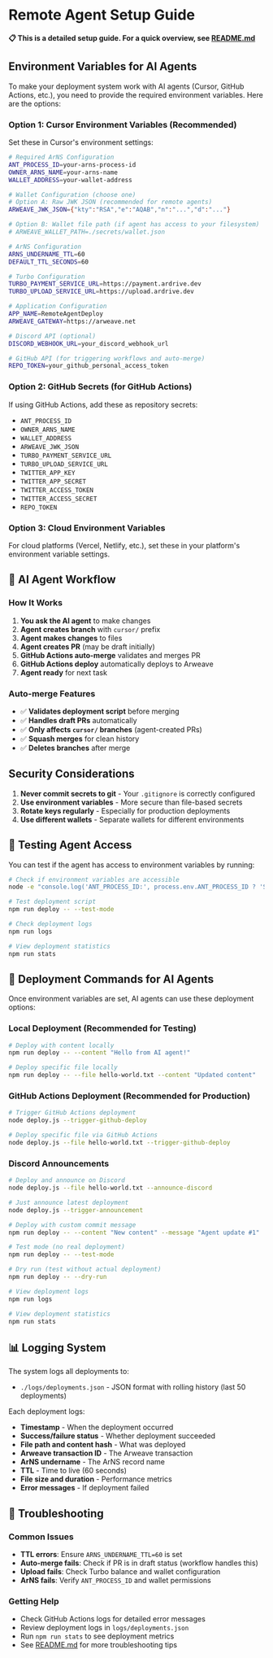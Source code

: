 # Remote Agent Setup Guide

**📋 This is a detailed setup guide. For a quick overview, see [README.md](./README.md)**

## Environment Variables for AI Agents

To make your deployment system work with AI agents (Cursor, GitHub Actions, etc.), you need to provide the required environment variables. Here are the options:

### Option 1: Cursor Environment Variables (Recommended)
Set these in Cursor's environment settings:

```bash
# Required ArNS Configuration
ANT_PROCESS_ID=your-arns-process-id
OWNER_ARNS_NAME=your-arns-name
WALLET_ADDRESS=your-wallet-address

# Wallet Configuration (choose one)
# Option A: Raw JWK JSON (recommended for remote agents)
ARWEAVE_JWK_JSON={"kty":"RSA","e":"AQAB","n":"...","d":"..."}

# Option B: Wallet file path (if agent has access to your filesystem)
# ARWEAVE_WALLET_PATH=./secrets/wallet.json

# ArNS Configuration
ARNS_UNDERNAME_TTL=60
DEFAULT_TTL_SECONDS=60

# Turbo Configuration
TURBO_PAYMENT_SERVICE_URL=https://payment.ardrive.dev
TURBO_UPLOAD_SERVICE_URL=https://upload.ardrive.dev

# Application Configuration
APP_NAME=RemoteAgentDeploy
ARWEAVE_GATEWAY=https://arweave.net

# Discord API (optional)
DISCORD_WEBHOOK_URL=your_discord_webhook_url

# GitHub API (for triggering workflows and auto-merge)
REPO_TOKEN=your_github_personal_access_token
```

### Option 2: GitHub Secrets (for GitHub Actions)
If using GitHub Actions, add these as repository secrets:
- `ANT_PROCESS_ID`
- `OWNER_ARNS_NAME` 
- `WALLET_ADDRESS`
- `ARWEAVE_JWK_JSON`
- `TURBO_PAYMENT_SERVICE_URL`
- `TURBO_UPLOAD_SERVICE_URL`
- `TWITTER_APP_KEY`
- `TWITTER_APP_SECRET`
- `TWITTER_ACCESS_TOKEN`
- `TWITTER_ACCESS_SECRET`
- `REPO_TOKEN`

### Option 3: Cloud Environment Variables
For cloud platforms (Vercel, Netlify, etc.), set these in your platform's environment variable settings.

## 🤖 AI Agent Workflow

### How It Works
1. **You ask the AI agent** to make changes
2. **Agent creates branch** with `cursor/` prefix
3. **Agent makes changes** to files
4. **Agent creates PR** (may be draft initially)
5. **GitHub Actions auto-merge** validates and merges PR
6. **GitHub Actions deploy** automatically deploys to Arweave
7. **Agent ready** for next task

### Auto-merge Features
- ✅ **Validates deployment script** before merging
- ✅ **Handles draft PRs** automatically
- ✅ **Only affects `cursor/` branches** (agent-created PRs)
- ✅ **Squash merges** for clean history
- ✅ **Deletes branches** after merge

## Security Considerations

1. **Never commit secrets to git** - Your `.gitignore` is correctly configured
2. **Use environment variables** - More secure than file-based secrets
3. **Rotate keys regularly** - Especially for production deployments
4. **Use different wallets** - Separate wallets for different environments

## 🧪 Testing Agent Access

You can test if the agent has access to environment variables by running:

```bash
# Check if environment variables are accessible
node -e "console.log('ANT_PROCESS_ID:', process.env.ANT_PROCESS_ID ? 'SET' : 'NOT SET')"

# Test deployment script
npm run deploy -- --test-mode

# Check deployment logs
npm run logs

# View deployment statistics
npm run stats
```

## 🚀 Deployment Commands for AI Agents

Once environment variables are set, AI agents can use these deployment options:

### Local Deployment (Recommended for Testing)
```bash
# Deploy with content locally
npm run deploy -- --content "Hello from AI agent!"

# Deploy specific file locally
npm run deploy -- --file hello-world.txt --content "Updated content"
```

### GitHub Actions Deployment (Recommended for Production)
```bash
# Trigger GitHub Actions deployment
node deploy.js --trigger-github-deploy

# Deploy specific file via GitHub Actions
node deploy.js --file hello-world.txt --trigger-github-deploy
```

### Discord Announcements
```bash
# Deploy and announce on Discord
node deploy.js --file hello-world.txt --announce-discord

# Just announce latest deployment
node deploy.js --trigger-announcement

# Deploy with custom commit message
npm run deploy -- --content "New content" --message "Agent update #1"

# Test mode (no real deployment)
npm run deploy -- --test-mode

# Dry run (test without actual deployment)
npm run deploy -- --dry-run

# View deployment logs
npm run logs

# View deployment statistics  
npm run stats
```

## 📊 Logging System

The system logs all deployments to:
- `./logs/deployments.json` - JSON format with rolling history (last 50 deployments)

Each deployment logs:
- **Timestamp** - When the deployment occurred
- **Success/failure status** - Whether deployment succeeded
- **File path and content hash** - What was deployed
- **Arweave transaction ID** - The Arweave transaction
- **ArNS undername** - The ArNS record name
- **TTL** - Time to live (60 seconds)
- **File size and duration** - Performance metrics
- **Error messages** - If deployment failed

## 🔧 Troubleshooting

### Common Issues
- **TTL errors**: Ensure `ARNS_UNDERNAME_TTL=60` is set
- **Auto-merge fails**: Check if PR is in draft status (workflow handles this)
- **Upload fails**: Check Turbo balance and wallet configuration
- **ArNS fails**: Verify `ANT_PROCESS_ID` and wallet permissions

### Getting Help
- Check GitHub Actions logs for detailed error messages
- Review deployment logs in `logs/deployments.json`
- Run `npm run stats` to see deployment metrics
- See [README.md](./README.md) for more troubleshooting tips
